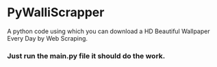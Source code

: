 # PyWalliScrapper
A python code using which you can download a HD Beautiful Wallpaper Every Day by Web Scraping.
### Just run the main.py file it should do the work.
